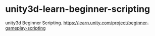 # unity3d-learn-beginner-scripting
unity3d Beginner Scripting. https://learn.unity.com/project/beginner-gameplay-scripting
